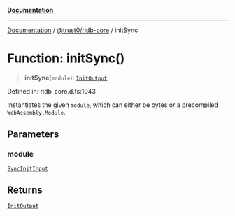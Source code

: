 [**Documentation**](../../../README.md)

***

[Documentation](../../../README.md) / [@trust0/ridb-core](../README.md) / initSync

# Function: initSync()

> **initSync**(`module`): [`InitOutput`](../interfaces/InitOutput.md)

Defined in: ridb\_core.d.ts:1043

Instantiates the given `module`, which can either be bytes or
a precompiled `WebAssembly.Module`.

## Parameters

### module

[`SyncInitInput`](../type-aliases/SyncInitInput.md)

## Returns

[`InitOutput`](../interfaces/InitOutput.md)
